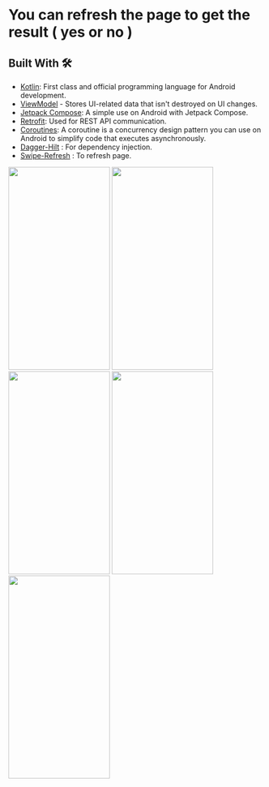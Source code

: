 # You can refresh the page to get the result ( yes or no )

## Built With 🛠

- [Kotlin](https://kotlinlang.org/): First class and official programming language for Android development.
- [ViewModel](https://developer.android.com/topic/libraries/architecture/viewmodel) - Stores UI-related data that isn't destroyed on UI changes.
- [Jetpack Compose](https://developer.android.com/jetpack/compose/tutorial): A simple use on Android with Jetpack Compose.
- [Retrofit](https://github.com/square/retrofit): Used for REST API communication.
- [Coroutines](https://github.com/Kotlin/kotlinx.coroutines): A coroutine is a concurrency design pattern you can use on Android to simplify code that executes asynchronously.
- [Dagger-Hilt](https://developer.android.com/training/dependency-injection/hilt-android) : For dependency injection.
- [Swipe-Refresh](https://www.boltuix.com/2022/07/how-to-create-swipe-to-refresh-in.html) : To refresh page.

<img src = "https://github.com/Mustafa-Muhamed-Mansour/AywaOrLa2a/assets/53982895/61b6ebda-3959-4928-94c8-5a65bd04c0ac" width = "200" height = "400">  <img src = "https://github.com/Mustafa-Muhamed-Mansour/AywaOrLa2a/assets/53982895/b1a01a28-22d7-4aaf-9b8d-cdeefcf3cf5a" width = "200" height = "400">
<img src = "" width = "200" height = "400">  <img src = "https://github.com/Mustafa-Muhamed-Mansour/AywaOrLa2a/assets/53982895/d868ffea-d67d-4a57-9454-c3375e507177" width = "200" height = "400"> 
<img src = "https://github.com/Mustafa-Muhamed-Mansour/AywaOrLa2a/assets/53982895/bcf50d7c-1614-4614-acf6-8e94cc7a86e9" width = "200" height = "400"> 

